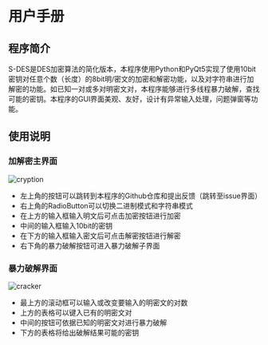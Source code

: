 # 用户手册



## 程序简介

​	S-DES是DES加密算法的简化版本，本程序使用Python和PyQt5实现了使用10bit密钥对任意个数（长度）的8bit明/密文的加密和解密功能，以及对字符串进行加解密的功能。如已知一对或多对明密文对，本程序能够进行多线程暴力破解，查找可能的密钥。本程序的GUI界面美观、友好，设计有异常输入处理，问题弹窗等功能。



## 使用说明

### 加解密主界面

![cryption](D:\JetBrains\PycharmProjects\S-DES_Python\docs\cryption.png)

- 左上角的按钮可以跳转到本程序的Github仓库和提出反馈（跳转至issue界面）
- 右上角的RadioButton可以切换二进制模式和字符串模式
- 在上方的输入框输入明文后可点击加密按钮进行加密
- 中间的输入框输入10bit的密钥
- 在下方的输入框输入密文后可点击解密按钮进行解密
- 右下角的暴力破解按钮可进入暴力破解子界面

### 暴力破解界面

![cracker](D:\JetBrains\PycharmProjects\S-DES_Python\docs\assets\cracker.png)

- 最上方的滚动框可以输入或改变要输入的明密文的对数
- 上方的表格可以键入已有的明密文对
- 中间的按钮可依据已知的明密文对进行暴力破解
- 下方的表格将给出破解结果可能的密钥